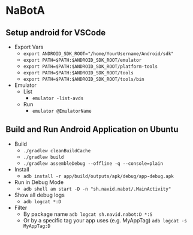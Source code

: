 # NaBotA
## Setup android for VSCode
- Export Vars
    - `export ANDROID_SDK_ROOT="/home/YourUsername/Android/sdk"`
    - `export PATH=$PATH:$ANDROID_SDK_ROOT/emulator`
    - `export PATH=$PATH:$ANDROID_SDK_ROOT/platform-tools`
    - `export PATH=$PATH:$ANDROID_SDK_ROOT/tools`
    - `export PATH=$PATH:$ANDROID_SDK_ROOT/tools/bin`
- Emulator
    - List
        - `emulator -list-avds`
    - Run
        - `emulator @EmulatorName`

## Build and Run Android Application on Ubuntu
- Build 
    - `./gradlew cleanBuildCache`
    - `./gradlew build`
    - `./gradlew assembleDebug --offline -q --console=plain`
- Install
    - `adb install -r app/build/outputs/apk/debug/app-debug.apk`
- Run in Debug Mode
    - `adb shell am start -D -n "sh.navid.nabot/.MainActivity"`
- Show all debug logs
    - `adb logcat *:D`
- Filter
    - By package name
        `adb logcat sh.navid.nabot:D *:S`
    - Or by a specific tag your app uses (e.g. MyAppTag)
        `adb logcat -s MyAppTag:D`